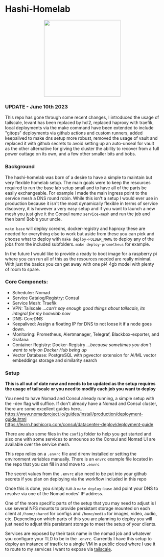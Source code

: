 # Hashi-Homelab
<p align="center">
<img width="250" src="homelab.png" />
</p>

### UPDATE - June 10th 2023

This repo has gone through some recent changes, I introduced the usage of tailscale, levant has been replaced by hcl2, replaced haproxy with traefik, local deployments via the make command have been extended to include "gitops" deployments via github actions and custom runners, added keepalived to make dns setup more robust, removed the usage of vault and replaced it with github secrets to avoid setting up an auto-unseal for vault as the other alternative for giving the cluster the ability to recover from a full power outtage on its own, and a few other smaller bits and bobs.

### Background

The hashi-homelab was born of a desire to have a simple to maintain but very flexible homelab setup. The main goals were to keep the resources required to run the base lab setup small and to have all of the parts be easily exchangeable. For example I made the main ingress point to the service mesh a DNS round robin. While this isn't a setup I would ever use in production because it isn't the most dynamically flexible in terms of service discovery, it is however a very easy setup and if you want to launch a new mesh you just give it the Consul name `service-mesh` and run the job and then bam! Bob's your uncle.  

`make base` will deploy coredns, docker-registry and haproxy these are needed for everything else to work but aside from these you can pick and choose what to deploy with `make deploy-FOLDER_NAME` to deploy any of the jobs from the included subfolders. `make deploy-prometheus` for example.

In the future I would like to provide a ready to boot image for a raspberry pi where you can run all of this as the resources needed are really minimal. With just the basics you can get away with one pi4 4gb model with plenty of room to spare.

### Core Componets:

* Scheduler: Nomad  
* Service Catalog/Registry: Consul  
* Service Mesh: Traefik
* VPN: Tailscale *...can't say enough good things about tailscale, its integral for my homelab now*
* DNS: CoreDNS 
* Keepalived: Assign a floating IP for DNS to not loose it if a node goes down.
* Monitoring: Prometheus, Alertmanager, Telegraf, Blackbox-exporter, and Grafana  
* Container Registry: Docker-Registry  *...because sometimes you don't want to rely on Docker Hub being up*  
* Vector Database: PostgreSQL with pgvector extension for AI/ML vector embeddings storage and similarity search

### Setup

**This is all out of date now and needs to be updated as the setup requires the usage of tailscale or you need to modify each job you want to deploy**

You need to have Nomad and Consul already running, a simple setup with the -dev flag will suffice. If don't already have a Nomad and Consul cluster, there are some excellent guides here...  
https://www.nomadproject.io/guides/install/production/deployment-guide.html  
https://learn.hashicorp.com/consul/datacenter-deploy/deployment-guide  

There are also some files in the `config` folder to help you get started and also one with some services to announce so the Consul and Nomad UI are available over the service mesh.

This repo relies on a `.envrc` file and direnv installed or setting the environment variables manually.
There is an `envrc` example file located in the repo that you can fill in and move to `.envrc`

The secret values from the `.envrc` also need to be put into your github secrets if you plan on deploying via the workflow included in this repo

Once this is done, you simply run a `make deploy-base` and point your DNS to resolve via one of the Nomad nodes' IP address.  

One of the more specific parts of the setup that you may need to adjust is I use several NFS mounts to provide persistant storage mounted on each client at `/home/shared` for configs and `/home/media` for images, video, audio, etc. Depending on which parts of this you are planning to deploy you will just need to adjust this persistant storage to meet the setup of your clients.

Services are exposed by their task name in the nomad job and whatever you configure your TLD to be in the `.envrc`. Currently I have this setup to deploy an instance of traefik to a single VM in a public cloud where I use it to route to my services I want to expose via [tailscale](http://www.tailscale.com). 

 
